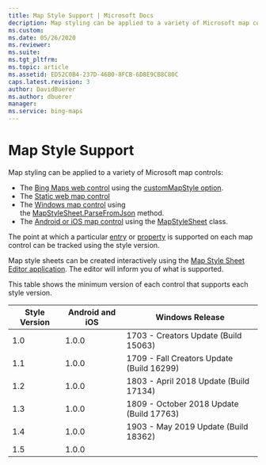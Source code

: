 ```yaml
---
title: Map Style Support | Microsoft Docs
decription: Map styling can be applied to a variety of Microsoft map controls, including Bing Maps, Static, Windows, Android, or iOS.
ms.custom: 
ms.date: 05/26/2020
ms.reviewer: 
ms.suite: 
ms.tgt_pltfrm: 
ms.topic: article
ms.assetid: ED52C0B4-237D-46B0-8FCB-6D8E9CB8C80C
caps.latest.revision: 3
author: DavidBuerer
ms.author: dbuerer
manager: 
ms.service: bing-maps
---
```

# Map Style Support

Map styling can be applied to a variety of Microsoft map controls:
* The [Bing Maps web control](../v8-web-control/index.md) using the [customMapStyle option](../v8-web-control/map-control-api/mapoptions-object.md).
* The [Static web map control](../rest-services/imagery/get-a-static-map.md)
* The [Windows map control](/uwp/api/windows.ui.xaml.controls.maps.mapcontrol) using the [MapStyleSheet.ParseFromJson](/uwp/api/windows.ui.xaml.controls.maps.mapstylesheet.parsefromjson#Windows_UI_Xaml_Controls_Maps_MapStyleSheet_ParseFromJson_System_String_) method.
* The [Android or iOS map control](../sdk-native/index.md) using the [MapStyleSheet](../sdk-native/map-control-api/mapstylesheet-class.md) class.

The point at which a particular [entry] or [property] is supported on each map control can be tracked using the style version.  

Map style sheets can be created interactively using the [Map Style Sheet Editor application](https://www.microsoft.com/store/productId/9NBHTCJT72FT).  The editor will inform you of what is supported.

This table shows the minimum version of each control that supports each style version.

| Style Version | Android and iOS | Windows Release                            |
|---------------|-----------------|--------------------------------------------|
|  1.0          |  1.0.0          |  1703 - Creators Update (Build 15063)      |
|  1.1          |  1.0.0          |  1709 - Fall Creators Update (Build 16299) |
|  1.2          |  1.0.0          |  1803 - April 2018 Update (Build 17134)    |
|  1.3          |  1.0.0          |  1809 - October 2018 Update (Build 17763)  |
|  1.4          |  1.0.0          |  1903 - May 2019 Update (Build 18362)      |
|  1.5          |  1.0.0          |                                            |

[entry]: map-style-sheet-entries.md
[property]: map-style-sheet-entry-properties.md
